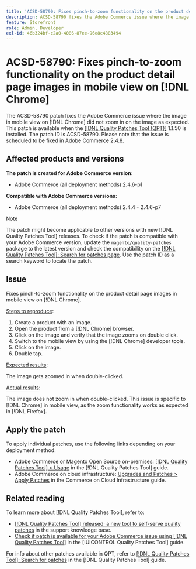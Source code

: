 ```yaml
---
title: 'ACSD-58790: Fixes pinch-to-zoom functionality on the product detail page images in mobile view on [!DNL Chrome]'
description: ACSD-58790 fixes the Adobe Commerce issue where the image in mobile view on [!DNL Chrome] did not zoom in on the image as expected.
feature: Storefront
role: Admin, Developer
exl-id: 46b324bf-c2a0-4086-87ee-96e8c4883494
---
```

# ACSD-58790: Fixes pinch-to-zoom functionality on the product detail page images in mobile view on [!DNL Chrome]

The ACSD-58790 patch fixes the Adobe Commerce issue where the image in mobile view on [!DNL Chrome] did not zoom in on the image as expected. This patch is available when the [[!DNL Quality Patches Tool (QPT)]](https://experienceleague.adobe.com/en/docs/commerce-operations/tools/quality-patches-tool/quality-patches-tool-to-self-serve-quality-patches) 1.1.50 is installed. The patch ID is ACSD-58790. Please note that the issue is scheduled to be fixed in Adobe Commerce 2.4.8.

## Affected products and versions

**The patch is created for Adobe Commerce version:**

* Adobe Commerce (all deployment methods) 2.4.6-p1

**Compatible with Adobe Commerce versions:**

* Adobe Commerce (all deployment methods) 2.4.4 - 2.4.6-p7

>[!NOTE]
>
>The patch might become applicable to other versions with new [!DNL Quality Patches Tool] releases. To check if the patch is compatible with your Adobe Commerce version, update the `magento/quality-patches` package to the latest version and check the compatibility on the [[!DNL Quality Patches Tool]: Search for patches page](https://experienceleague.adobe.com/tools/commerce-quality-patches/index.html). Use the patch ID as a search keyword to locate the patch.

## Issue

Fixes pinch-to-zoom functionality on the product detail page images in mobile view on [!DNL Chrome].

<u>Steps to reproduce</u>:

1. Create a product with an image.
1. Open the product from a [!DNL Chrome] browser.
1. Click on the image and verify that the image zooms on double click.
1. Switch to the mobile view by using the [!DNL Chrome] developer tools.
1. Click on the image.
1. Double tap.

<u>Expected results</u>:

The image gets zoomed in when double-clicked.

<u>Actual results</u>:

The image does not zoom in when double-clicked. This issue is specific to [!DNL Chrome] in mobile view, as the zoom functionality works as expected in [!DNL Firefox].

## Apply the patch

To apply individual patches, use the following links depending on your deployment method:

* Adobe Commerce or Magento Open Source on-premises: [[!DNL Quality Patches Tool] > Usage](/help/tools/quality-patches-tool/usage.md) in the [!DNL Quality Patches Tool] guide.
* Adobe Commerce on cloud infrastructure: [Upgrades and Patches > Apply Patches](https://experienceleague.adobe.com/docs/commerce-cloud-service/user-guide/develop/upgrade/apply-patches.html) in the Commerce on Cloud Infrastructure guide.

## Related reading

To learn more about [!DNL Quality Patches Tool], refer to:

* [[!DNL Quality Patches Tool] released: a new tool to self-serve quality patches](https://experienceleague.adobe.com/en/docs/commerce-operations/tools/quality-patches-tool/quality-patches-tool-to-self-serve-quality-patches) in the support knowledge base.
* [Check if patch is available for your Adobe Commerce issue using [!DNL Quality Patches Tool]](/help/tools/quality-patches-tool/patches-available-in-qpt/check-patch-for-magento-issue-with-magento-quality-patches.md) in the [!UICONTROL Quality Patches Tool] guide.


For info about other patches available in QPT, refer to [[!DNL Quality Patches Tool]: Search for patches](https://experienceleague.adobe.com/tools/commerce-quality-patches/index.html) in the [!DNL Quality Patches Tool] guide.
